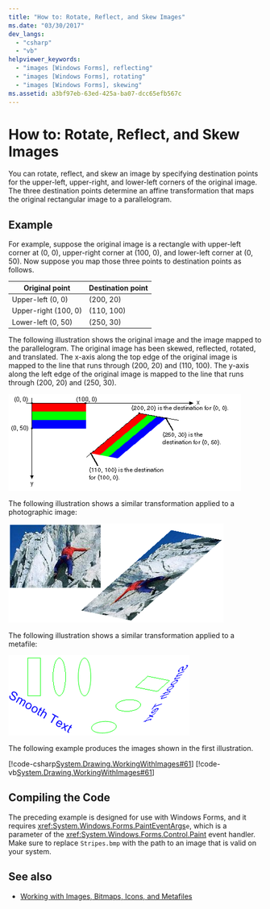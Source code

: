 ```yaml
---
title: "How to: Rotate, Reflect, and Skew Images"
ms.date: "03/30/2017"
dev_langs: 
  - "csharp"
  - "vb"
helpviewer_keywords: 
  - "images [Windows Forms], reflecting"
  - "images [Windows Forms], rotating"
  - "images [Windows Forms], skewing"
ms.assetid: a3bf97eb-63ed-425a-ba07-dcc65efb567c
---
```

# How to: Rotate, Reflect, and Skew Images
You can rotate, reflect, and skew an image by specifying destination points for the upper-left, upper-right, and lower-left corners of the original image. The three destination points determine an affine transformation that maps the original rectangular image to a parallelogram.  
  
## Example  
 For example, suppose the original image is a rectangle with upper-left corner at (0, 0), upper-right corner at (100, 0), and lower-left corner at (0, 50). Now suppose you map those three points to destination points as follows.  
  
|Original point|Destination point|  
|--------------------|-----------------------|  
|Upper-left (0, 0)|(200, 20)|  
|Upper-right (100, 0)|(110, 100)|  
|Lower-left (0, 50)|(250, 30)|  
  
 The following illustration shows the original image and the image mapped to the parallelogram. The original image has been skewed, reflected, rotated, and translated. The x-axis along the top edge of the original image is mapped to the line that runs through (200, 20) and (110, 100). The y-axis along the left edge of the original image is mapped to the line that runs through (200, 20) and (250, 30).  
  
 ![The original image and the image mapped to the parallelogram.](./media/how-to-rotate-reflect-and-skew-images/reflected-skewed-rotated-illustration.gif)  
  
 The following illustration shows a similar transformation applied to a photographic image:  
  
 ![The picture of a climber and the picture mapped to the parallelogram.](./media/how-to-rotate-reflect-and-skew-images/reflected-skewed-rotated-photo.png)  
  
 The following illustration shows a similar transformation applied to a metafile:  
  
 ![Illustration of shapes and text and that mapped to the parallelogram.](./media/how-to-rotate-reflect-and-skew-images/reflected-skewed-rotated-metafile.png)  
  
 The following example produces the images shown in the first illustration.  
  
 [!code-csharp[System.Drawing.WorkingWithImages#61](~/samples/snippets/csharp/VS_Snippets_Winforms/System.Drawing.WorkingWithImages/CS/Class1.cs#61)]
 [!code-vb[System.Drawing.WorkingWithImages#61](~/samples/snippets/visualbasic/VS_Snippets_Winforms/System.Drawing.WorkingWithImages/VB/Class1.vb#61)]  
  
## Compiling the Code  
 The preceding example is designed for use with Windows Forms, and it requires <xref:System.Windows.Forms.PaintEventArgs>`e`, which is a parameter of the <xref:System.Windows.Forms.Control.Paint> event handler. Make sure to replace `Stripes.bmp` with the path to an image that is valid on your system.  
  
## See also

- [Working with Images, Bitmaps, Icons, and Metafiles](working-with-images-bitmaps-icons-and-metafiles.md)
